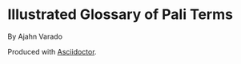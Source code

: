 Illustrated Glossary of Pali Terms
==============

By Ajahn Varado

Produced with [Asciidoctor].

[Asciidoctor]: http://asciidoctor.org/

